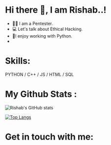 
# Hi there 👋, I am Rishab..!
- :man_technologist:	I am a Pentester.
- :computer:	Let's talk about Ethical Hacking.
- :blue_heart:I enjoy working with Python.
- 

# Skills: 
PYTHON / C++ / JS / HTML / SQL

# My Github Stats :
![Rishab's GitHub stats](https://github-readme-stats.vercel.app/api?username=rishabhacking&show_icons=true&theme=dark)

[![Top Langs](https://github-readme-stats.vercel.app/api/top-langs/?username=rishabhacking)](https://github.com/anuraghazra/github-readme-stats)

# Get in touch with me:


